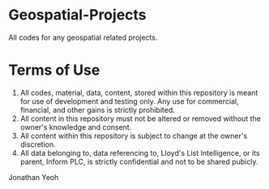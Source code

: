 # Geospatial-Projects
All codes for any geospatial related projects.

# Terms of Use
1. All codes, material, data, content, stored within this repository is meant for use of development and testing only. Any use for commercial, financial, and other gains is strictly prohibited.
2. All content in this repository must not be altered or removed without the owner's knowledge and consent.
3. All content within this repository is subject to change at the owner's discretion.
4. All data belonging to, data referencing to, Lloyd's List Intelligence, or its parent, Inform PLC, is strictly confidential and not to be shared pubicly.

Jonathan Yeoh
